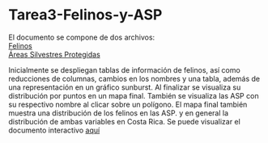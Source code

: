 # Tarea3-Felinos-y-ASP
El documento se compone de dos archivos:  
[Felinos](https://www.gbif.org/occurrence/download/0141580-220831081235567)  
[Áreas Silvestres Protegidas]([https://www.gbif.org/occurrence/download/0141580-220831081235567](https://www.snitcr.go.cr/ico_servicios_ogc_info?k=bm9kbzo6NDA=&nombre=SINAC))

Inicialmente se despliegan tablas de información de felinos, así como reducciones de columnas, cambios en los nombres y una tabla, además de una representación en un gráfico sunburst. Al finalizar se visualiza su distribución por puntos en un mapa final. También se visualiza las ASP con su respectivo nombre al clicar sobre un polígono. El mapa final también muestra una distribución de los felinos en las ASP. y en general la distribución de ambas variables en Costa Rica. Se puede visualizar el documento interactivo [aquí](https://nbviewer.org/github/hellenbonilla/Tarea3-Felinos-y-ASP/blob/main/FELINOS%20Y%20ASP.ipynb)
